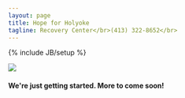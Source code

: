 ```yaml
---
layout: page
title: Hope for Holyoke
tagline: Recovery Center</br>(413) 322-8652</br>
---
```

{% include JB/setup %}

<img class="fullwidth" src="{{ site.url }}/assets/images/h4h_building_front.jpg" />

#### We're just getting started. More to come soon!

<!--
<ul>
  {% for post in site.posts %}
    <li>
      <a href="{{ post.url }}">{{ post.title }}</a>
    </li>
  {% endfor %}
</ul>
-->